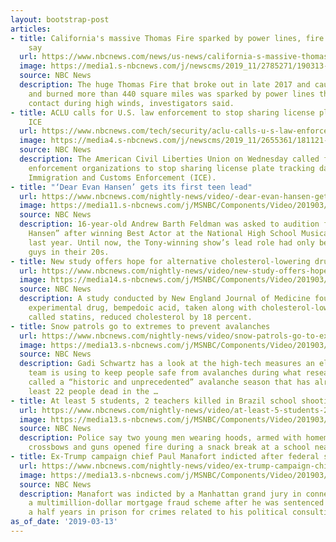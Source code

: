 ```yaml
---
layout: bootstrap-post
articles:
- title: California's massive Thomas Fire sparked by power lines, fire investigators
    say
  url: https://www.nbcnews.com/news/us-news/california-s-massive-thomas-fire-sparked-power-lines-fire-investigators-n983011
  image: https://media1.s-nbcnews.com/j/newscms/2019_11/2785271/190313-thomas-fire-2017-ac-721p_b864cc002ebf5418c6efe057a928815d.nbcnews-fp-1200-630.jpg
  source: NBC News
  description: The huge Thomas Fire that broke out in late 2017 and caused two deaths
    and burned more than 440 square miles was sparked by power lines that came into
    contact during high winds, investigators said.
- title: ACLU calls for U.S. law enforcement to stop sharing license plate data with
    ICE
  url: https://www.nbcnews.com/tech/security/aclu-calls-u-s-law-enforcement-stop-sharing-license-plate-n983021
  image: https://media4.s-nbcnews.com/j/newscms/2019_11/2655361/181121-ice-officer-2015-ac-10p_298c6be9dab5e7d1b3cb5e3f6489ca9f.nbcnews-fp-1200-630.jpg
  source: NBC News
  description: The American Civil Liberties Union on Wednesday called for U.S. law
    enforcement organizations to stop sharing license plate tracking data with U.S.
    Immigration and Customs Enforcement (ICE).
- title: "‘Dear Evan Hansen’ gets its first teen lead"
  url: https://www.nbcnews.com/nightly-news/video/-dear-evan-hansen-gets-its-first-teen-lead-1457627715832
  image: https://media11.s-nbcnews.com/j/MSNBC/Components/Video/201903/nn_jfr_high_school_student_starring_dear_evan_hansen_190313_1920x1080.nbcnews-fp-1200-630.jpg
  source: NBC News
  description: 16-year-old Andrew Barth Feldman was asked to audition for “Dear Evan
    Hansen” after winning Best Actor at the National High School Musical Theatre Awards
    last year. Until now, the Tony-winning show’s lead role had only been played by
    guys in their 20s.
- title: New study offers hope for alternative cholesterol-lowering drug
  url: https://www.nbcnews.com/nightly-news/video/new-study-offers-hope-for-alternative-cholesterol-lowering-drug-1457625155614
  image: https://media14.s-nbcnews.com/j/MSNBC/Components/Video/201903/nn_jto_new_cholesterol_drug_190313_1552519803764.nbcnews-fp-1200-630.jpg
  source: NBC News
  description: A study conducted by New England Journal of Medicine found that an
    experimental drug, bempedoic acid, taken along with cholesterol-lowering drugs
    called statins, reduced cholesterol by 18 percent.
- title: Snow patrols go to extremes to prevent avalanches
  url: https://www.nbcnews.com/nightly-news/video/snow-patrols-go-to-extremes-to-prevent-avalanches-1457621571684
  image: https://media13.s-nbcnews.com/j/MSNBC/Components/Video/201903/nn_gsc_avalanche_dangers_rescue_tchnology_190313_1920x1080.nbcnews-fp-1200-630.jpg
  source: NBC News
  description: Gadi Schwartz has a look at the high-tech measures an elite snow patrol
    team is using to keep people safe from avalanches during what researchers have
    called a “historic and unprecedented” avalanche season that has already left at
    least 22 people dead in the …
- title: At least 5 students, 2 teachers killed in Brazil school shooting
  url: https://www.nbcnews.com/nightly-news/video/at-least-5-students-2-teachers-killed-in-brazil-school-shooting-1457617987699
  image: https://media13.s-nbcnews.com/j/MSNBC/Components/Video/201903/nn_ath_brazil_school_shooting_190313_1920x1080.nbcnews-fp-1200-630.jpg
  source: NBC News
  description: Police say two young men wearing hoods, armed with homemade bombs,
    crossbows and guns opened fire during a snack break at a school near Sao Paulo.
- title: Ex-Trump campaign chief Paul Manafort indicted after federal sentencing
  url: https://www.nbcnews.com/nightly-news/video/ex-trump-campaign-chief-paul-manafort-indicted-after-federal-sentencing-1457614915929
  image: https://media13.s-nbcnews.com/j/MSNBC/Components/Video/201903/nn_pwi_manafort_sentencing_190313_1920x1080.nbcnews-fp-1200-630.jpg
  source: NBC News
  description: Manafort was indicted by a Manhattan grand jury in connection with
    a multimillion-dollar mortgage fraud scheme after he was sentenced to seven and
    a half years in prison for crimes related to his political consulting.
as_of_date: '2019-03-13'
---
```


